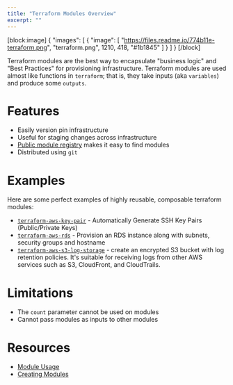 ```yaml
---
title: "Terraform Modules Overview"
excerpt: ""
---
```

[block:image]
{
  "images": [
    {
      "image": [
        "https://files.readme.io/774b11e-terraform.png",
        "terraform.png",
        1210,
        418,
        "#1b1845"
      ]
    }
  ]
}
[/block]

Terraform modules are the best way to encapsulate "business logic" and "Best Practices" for provisioning infrastructure. Terraform modules are used almost like functions in `terraform`; that is, they take inputs (aka `variables`) and produce some `outputs`.

# Features
* Easily version pin infrastructure
* Useful for staging changes across infrastructure 
* [Public module registry](registry.terraform.io) makes it easy to find modules
* Distributed using `git`

# Examples
Here are some perfect examples of highly reusable, composable terraform modules:
* [`terraform-aws-key-pair`](https://github.com/cloudposse/terraform-aws-key-pair) - Automatically Generate SSH Key Pairs (Public/Private Keys)
* [`terraform-aws-rds`](https://github.com/cloudposse/terraform-aws-rds) - Provision an RDS instance along with subnets, security groups and hostname
* [`terraform-aws-s3-log-storage`](https://github.com/cloudposse/terraform-aws-s3-log-storage) - create an encrypted S3 bucket with log retention policies. It's suitable for receiving logs from other AWS services such as S3, CloudFront, and CloudTrails.

# Limitations
* The `count` parameter cannot be used on modules
* Cannot pass modules as inputs to other modules

# Resources
* [Module Usage](https://www.terraform.io/docs/modules/usage.html)
* [Creating Modules](https://www.terraform.io/docs/modules/create.html)